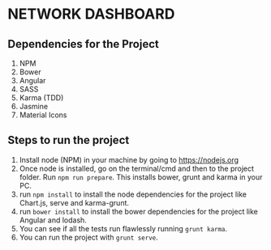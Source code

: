 # NETWORK DASHBOARD

## Dependencies for the Project
1. NPM
2. Bower
3. Angular
4. SASS
5. Karma (TDD)
6. Jasmine
7. Material Icons

## Steps to run the project
1. Install node (NPM) in your machine by going to https://nodejs.org
2. Once node is installed, go on the terminal/cmd and then to the project folder. Run `npm run prepare`. This installs bower, grunt and karma in your PC.
3. run `npm install` to install the node dependencies for the project like Chart.js, serve and karma-grunt.
4. run `bower install` to install the bower dependencies for the project like Angular and lodash.
5. You can see if all the tests run flawlessly running `grunt karma`.
6. You can run the project with `grunt serve`.
